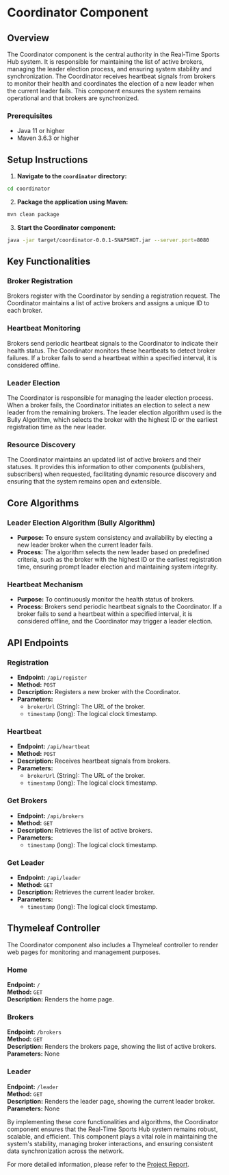 # Coordinator Component

## Overview

The Coordinator component is the central authority in the Real-Time Sports Hub system. It is responsible for maintaining the list of active brokers, managing the leader election process, and ensuring system stability and synchronization. The Coordinator receives heartbeat signals from brokers to monitor their health and coordinates the election of a new leader when the current leader fails. This component ensures the system remains operational and that brokers are synchronized.

### Prerequisites

- Java 11 or higher
- Maven 3.6.3 or higher

## Setup Instructions

1. **Navigate to the `coordinator` directory:**

```sh
cd coordinator
```

2. **Package the application using Maven:**

```sh
mvn clean package
```

3. **Start the Coordinator component:**

```sh
java -jar target/coordinator-0.0.1-SNAPSHOT.jar --server.port=8080
```

## Key Functionalities

### Broker Registration

Brokers register with the Coordinator by sending a registration request. The Coordinator maintains a list of active brokers and assigns a unique ID to each broker.

### Heartbeat Monitoring

Brokers send periodic heartbeat signals to the Coordinator to indicate their health status. The Coordinator monitors these heartbeats to detect broker failures. If a broker fails to send a heartbeat within a specified interval, it is considered offline.

### Leader Election

The Coordinator is responsible for managing the leader election process. When a broker fails, the Coordinator initiates an election to select a new leader from the remaining brokers. The leader election algorithm used is the Bully Algorithm, which selects the broker with the highest ID or the earliest registration time as the new leader.

### Resource Discovery

The Coordinator maintains an updated list of active brokers and their statuses. It provides this information to other components (publishers, subscribers) when requested, facilitating dynamic resource discovery and ensuring that the system remains open and extensible.

## Core Algorithms

### Leader Election Algorithm (Bully Algorithm)

- **Purpose:** To ensure system consistency and availability by electing a new leader broker when the current leader fails.
- **Process:** The algorithm selects the new leader based on predefined criteria, such as the broker with the highest ID or the earliest registration time, ensuring prompt leader election and maintaining system integrity.

### Heartbeat Mechanism

- **Purpose:** To continuously monitor the health status of brokers.
- **Process:** Brokers send periodic heartbeat signals to the Coordinator. If a broker fails to send a heartbeat within a specified interval, it is considered offline, and the Coordinator may trigger a leader election.

## API Endpoints

### Registration

- **Endpoint:** `/api/register`
- **Method:** `POST`
- **Description:** Registers a new broker with the Coordinator.
- **Parameters:**
  - `brokerUrl` (String): The URL of the broker.
  - `timestamp` (long): The logical clock timestamp.

### Heartbeat

- **Endpoint:** `/api/heartbeat`
- **Method:** `POST`
- **Description:** Receives heartbeat signals from brokers.
- **Parameters:**
  - `brokerUrl` (String): The URL of the broker.
  - `timestamp` (long): The logical clock timestamp.

### Get Brokers

- **Endpoint:** `/api/brokers`
- **Method:** `GET`
- **Description:** Retrieves the list of active brokers.
- **Parameters:**
  - `timestamp` (long): The logical clock timestamp.

### Get Leader

- **Endpoint:** `/api/leader`
- **Method:** `GET`
- **Description:** Retrieves the current leader broker.
- **Parameters:**
  - `timestamp` (long): The logical clock timestamp.

## Thymeleaf Controller

The Coordinator component also includes a Thymeleaf controller to render web pages for monitoring and management purposes.

### Home

**Endpoint:** `/`  
**Method:** `GET`  
**Description:** Renders the home page.

### Brokers

**Endpoint:** `/brokers`  
**Method:** `GET`  
**Description:** Renders the brokers page, showing the list of active brokers.  
**Parameters:** None

### Leader

**Endpoint:** `/leader`  
**Method:** `GET`  
**Description:** Renders the leader page, showing the current leader broker.  
**Parameters:** None

By implementing these core functionalities and algorithms, the Coordinator component ensures that the Real-Time Sports Hub system remains robust, scalable, and efficient. This component plays a vital role in maintaining the system's stability, managing broker interactions, and ensuring consistent data synchronization across the network.

For more detailed information, please refer to the [Project Report](../reports/Project_Report.pdf).